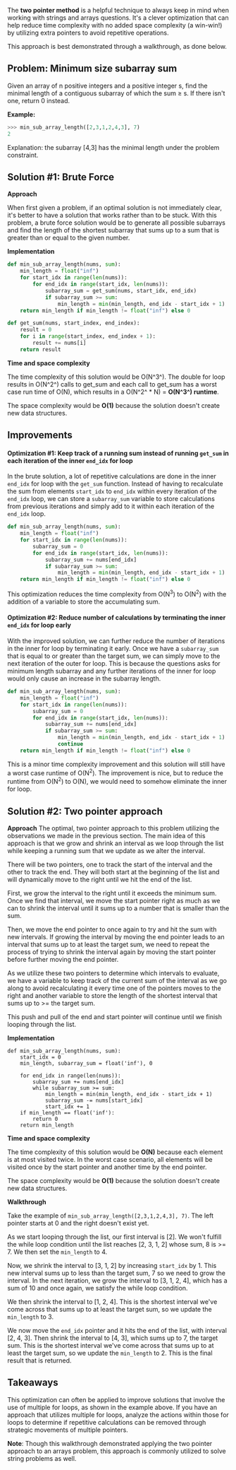 The **two pointer method** is a helpful technique to always keep in mind when working with strings and arrays questions. It's a clever optimization that can help reduce time complexity with no added space complexity (a win-win!) by utilizing extra pointers to avoid repetitive operations.

This approach is best demonstrated through a walkthrough, as done below. 

## Problem: Minimum size subarray sum

Given an array of n positive integers and a positive integer s, find the minimal length of a contiguous subarray of which the sum ≥ s. If there isn't one, return 0 instead.

**Example:**
```python
>>> min_sub_array_length([2,3,1,2,4,3], 7)
2
```

Explanation: the subarray [4,3] has the minimal length under the problem constraint.

## Solution #1: Brute Force
**Approach**

When first given a problem, if an optimal solution is not immediately clear, it's better to have a solution that works rather than to be stuck. With this problem, a brute force solution would be to generate all possible subarrays and find the length of the shortest subarray that sums up to a sum that is greater than or equal to the given number.

**Implementation**
```python
def min_sub_array_length(nums, sum):
    min_length = float("inf")
    for start_idx in range(len(nums)):
        for end_idx in range(start_idx, len(nums)):
            subarray_sum = get_sum(nums, start_idx, end_idx)
            if subarray_sum >= sum:
                min_length = min(min_length, end_idx - start_idx + 1)
    return min_length if min_length != float("inf") else 0

def get_sum(nums, start_index, end_index):
    result = 0
    for i in range(start_index, end_index + 1):
        result += nums[i]
    return result
```

**Time and space complexity**

The time complexity of this solution would be O(N^3^). The double for loop results in O(N^2^) calls to get_sum and each call to get_sum has a worst case run time of O(N), which results in a O(N^2^ * N) = **O(N^3^) runtime**.

The space complexity would be **O(1)** because the solution doesn't create new data structures.

## Improvements
#### Optimization #1: Keep track of a running sum instead of running `get_sum` in each iteration of the inner `end_idx` for loop
In the brute solution, a lot of repetitive calculations are done in the inner `end_idx` for loop with the `get_sum` function. Instead of having to recalculate the sum from elements `start_idx` to `end_idx` within every iteration of the `end_idx` loop, we can store a `subarray_sum` variable to store calculations from previous iterations and simply add to it within each iteration of the `end_idx` loop.

```python
def min_sub_array_length(nums, sum):
    min_length = float("inf")
    for start_idx in range(len(nums)):
        subarray_sum = 0
        for end_idx in range(start_idx, len(nums)):
            subarray_sum += nums[end_idx]
            if subarray_sum >= sum:
                min_length = min(min_length, end_idx - start_idx + 1)
    return min_length if min_length != float("inf") else 0
```

This optimization reduces the time complexity from O(N<sup>3</sup>) to O(N<sup>2</sup>) with the addition of a variable to store the accumulating sum.


#### Optimization #2: Reduce number of calculations by terminating the inner `end_idx` for loop early
With the improved solution, we can further reduce the number of iterations in the inner for loop by terminating it early. Once we have a `subarray_sum` that is equal to or greater than the target sum, we can simply move to the next iteration of the outer for loop. This is because the questions asks for minimum length subarray and any further iterations of the inner for loop would only cause an increase in the subarray length.

```python
def min_sub_array_length(nums, sum):
    min_length = float("inf")
    for start_idx in range(len(nums)):
        subarray_sum = 0
        for end_idx in range(start_idx, len(nums)):
            subarray_sum += nums[end_idx]
            if subarray_sum >= sum:
                min_length = min(min_length, end_idx - start_idx + 1)
                continue
    return min_length if min_length != float("inf") else 0
```

This is a minor time complexity improvement and this solution will still have a worst case runtime of O(N<sup>2</sup>). The improvement is nice, but to reduce the runtime from O(N<sup>2</sup>) to O(N), we would need to somehow eliminate the inner for loop.


## Solution #2: Two pointer approach
**Approach**
The optimal, two pointer approach to this problem utilizing the observations we made in the previous section. The main idea of this approach is that we grow and shrink an interval as we loop through the list while keeping a running sum that we update as we alter the interval.

There will be two pointers, one to track the start of the interval and the other to track the end. They will both start at the beginning of the list and will dynamically move to the right until we hit the end of the list.

First, we grow the interval to the right until it exceeds the minimum sum. Once we find that interval, we move the start pointer right as much as we can to shrink the interval until it sums up to a number that is smaller than the sum. 

Then, we move the end pointer to once again to try and hit the sum with new intervals. If growing the interval by moving the end pointer leads to an interval that sums up to at least the target sum, we need to repeat the process of trying to shrink the interval again by moving the start pointer before further moving the end pointer.

As we utilize these two pointers to determine which intervals to evaluate, we have a variable to keep track of the current sum of the interval as we go along to avoid recalculating it every time one of the pointers moves to the right and another variable to store the length of the shortest interval that sums up to >= the target sum.

This push and pull of the end and start pointer will continue until we finish looping through the list.


**Implementation**
```python=
def min_sub_array_length(nums, sum):
    start_idx = 0
    min_length, subarray_sum = float('inf'), 0

    for end_idx in range(len(nums)):
        subarray_sum += nums[end_idx]
        while subarray_sum >= sum:
            min_length = min(min_length, end_idx - start_idx + 1)
            subarray_sum -= nums[start_idx]
            start_idx += 1
    if min_length == float('inf'):
        return 0
    return min_length
```

**Time and space complexity**

The time complexity of this solution would be **O(N)** because each element is at most visited twice. In the worst case scenario, all elements will be visited once by the start pointer and another  time by the end pointer.

The space complexity would be **O(1)** because the solution doesn't create new data structures.

**Walkthrough**

Take the example of `min_sub_array_length([2,3,1,2,4,3], 7)`. The left pointer starts at 0 and the right doesn't exist yet.

As we start looping through the list, our first interval is [2]. We won't fulfill the while loop condition until the list reaches [2, 3, 1, 2] whose sum, 8 is >= 7. We then set the `min_length` to 4. 

Now, we shrink the interval to [3, 1, 2] by increasing `start_idx` by 1. This new interval sums up to less than the target sum, 7 so we need to grow the interval. In the next iteration, we grow the interval to [3, 1, 2, 4], which has a sum of 10 and once again, we satisfy the while loop condition. 

We then shrink the interval to [1, 2, 4]. This is the shortest interval we've come across that sums up to at least the target sum, so we update the `min_length` to 3. 

We now move the `end_idx` pointer and it hits the end of the list, with interval [2, 4, 3]. Then shrink the interval to [4, 3], which sums up to 7, the target sum. This is the shortest interval we've come across that sums up to at least the target sum, so we update the `min_length` to 2. This is the final result that is returned.

## Takeaways

This optimization can often be applied to improve solutions that involve the use of multiple for loops, as shown in the example above. If you have an approach that utilizes multiple for loops, analyze the actions within those for loops to determine if repetitive calculations can be removed through strategic movements of multiple pointers.

**Note**: Though this walkthrough demonstrated applying the two pointer approach to an arrays problem, this approach is commonly utilized to solve string problems as well.
